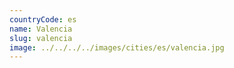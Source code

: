 ```yaml
---
countryCode: es
name: Valencia
slug: valencia
image: ../../../../images/cities/es/valencia.jpg
---
```


